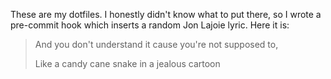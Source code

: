 These are my dotfiles.
I honestly didn't know what to put there, so I wrote a pre-commit hook which inserts a random Jon Lajoie lyric. Here it is:

> And you don't understand it cause you're not supposed to,
>
> Like a candy cane snake in a jealous cartoon